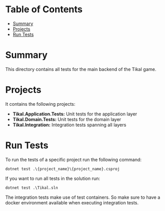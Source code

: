 # Table of Contents

- [Summary](#summary)
- [Projects](#projects)
- [Run Tests](#run-tests)

# Summary

This directory contains all tests for the main backend of the Tikal game.

# Projects

It contains the following projects:

- **Tikal.Application.Tests:** Unit tests for the application layer
- **Tikal.Domain.Tests:** Unit tests for the domain layer
- **Tikal.Integration:** Integration tests spanning all layers

# Run Tests

To run the tests of a specific project run the following command:

```
dotnet test .\{project_name}\{project_name}.csproj
```

If you want to run all tests in the solution run:

```
dotnet test .\Tikal.sln
```

The integration tests make use of test containers. So make sure to have a docker environment available when executing
integration tests.